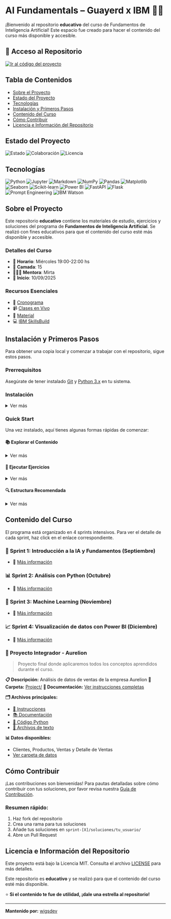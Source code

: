 # AI Fundamentals – Guayerd x IBM 🧠🤖

¡Bienvenido al repositorio **educativo** del curso de Fundamentos de Inteligencia Artificial! Este espacio fue creado para hacer el contenido del curso más disponible y accesible.

## 🔗 Acceso al Repositorio

<a href="https://github.com/wigsdev/AI-Fundamentals-Guayerd-IBM" target="_blank"><img src="https://img.shields.io/badge/Ir%20al%20código%20del%20proyecto-181717?style=for-the-badge&logo=github&logoColor=white" alt="Ir al código del proyecto"></a>

## Tabla de Contenidos

- [Sobre el Proyecto](#sobre-el-proyecto)
- [Estado del Proyecto](#estado-del-proyecto)
- [Tecnologías](#tecnologías)
- [Instalación y Primeros Pasos](#instalación-y-primeros-pasos)
- [Contenido del Curso](#contenido-del-curso)
- [Cómo Contribuir](#cómo-contribuir)
- [Licencia e Información del Repositorio](#licencia-e-información-del-repositorio)

## Estado del Proyecto

![Estado](https://img.shields.io/badge/Estado-1era%20Demo-blue?style=for-the-badge) ![Colaboración](https://img.shields.io/badge/Colaboración-Bienvenida-brightgreen?style=for-the-badge) ![Licencia](https://img.shields.io/badge/Licencia-MIT-blue?style=for-the-badge)

## Tecnologías

![Python](https://img.shields.io/badge/Python-3776AB?style=for-the-badge&logo=python&logoColor=white)
![Jupyter](https://img.shields.io/badge/Jupyter-F37626?style=for-the-badge&logo=jupyter&logoColor=white)
![Markdown](https://img.shields.io/badge/Markdown-000000?style=for-the-badge&logo=markdown&logoColor=white)
![NumPy](https://img.shields.io/badge/NumPy-013243?style=for-the-badge&logo=numpy&logoColor=white)
![Pandas](https://img.shields.io/badge/Pandas-150458?style=for-the-badge&logo=pandas&logoColor=white)
![Matplotlib](https://img.shields.io/badge/Matplotlib-3776AB?style=for-the-badge&logo=matplotlib&logoColor=white)
![Seaborn](https://img.shields.io/badge/Seaborn-3776AB?style=for-the-badge&logo=seaborn&logoColor=white)
![Scikit-learn](https://img.shields.io/badge/Scikit--learn-F7931E?style=for-the-badge&logo=scikit-learn&logoColor=white)
![Power BI](https://img.shields.io/badge/Power%20BI-F2C811?style=for-the-badge&logo=powerbi&logoColor=black)
![FastAPI](https://img.shields.io/badge/FastAPI-009688?style=for-the-badge&logo=fastapi&logoColor=white)
![Flask](https://img.shields.io/badge/Flask-000000?style=for-the-badge&logo=flask&logoColor=white)
![Prompt Engineering](https://img.shields.io/badge/Prompt%20Engineering-4D4D4D?style=for-the-badge&logo=openai&logoColor=white)
![IBM Watson](https://img.shields.io/badge/IBM%20Watson-BE95FF?style=for-the-badge&logo=ibmwatson&logoColor=white)

## Sobre el Proyecto

Este repositorio **educativo** contiene los materiales de estudio, ejercicios y soluciones del programa de **Fundamentos de Inteligencia Artificial**. Se realizó con fines educativos para que el contenido del curso esté más disponible y accesible.

### Detalles del Curso

- 📆 **Horario**: Miércoles 19:00-22:00 hs
- 👥 **Camada**: 15
- 👩🏻‍🏫 **Mentora**: Mirta
- 📅 **Inicio**: 10/09/2025

### Recursos Esenciales

- 🎯 <a href="https://docs.google.com/spreadsheets/d/1oZELgmgs1avtfWPebpx-lHdy0llN-RzT4l9DOu9SJsw/edit?gid=1204621847#gid=1204621847" target="_blank">Cronograma</a>
- 📹 <a href="https://meet.google.com/npy-znnx-jfk" target="_blank">Clases en Vivo</a>
- 📂 <a href="https://drive.google.com/drive/folders/1TNZnY25ROuJX_mSkKEq9Nl5lV3D8WvfT?usp=sharing" target="_blank">Material</a>
- 💻 <a href="https.www.guayerd.com/ibm-ia/sbplan2025" target="_blank">IBM SkillsBuild</a>

## Instalación y Primeros Pasos

Para obtener una copia local y comenzar a trabajar con el repositorio, sigue estos pasos.

### Prerrequisitos

Asegúrate de tener instalado <a href="https://git-scm.com/" target="_blank">Git</a> y <a href="https://www.python.org/downloads/" target="_blank">Python 3.x</a> en tu sistema.

### Instalación
<details>
<summary>Ver más</summary>

1.  Haz un Fork de este repositorio.
2.  Clona tu fork en tu máquina local:

    ```sh
    git clone https://github.com/tu_usuario/AI-Fundamentals-Guayerd-IBM.git
    ```
3.  Navega al directorio del proyecto:

    ```sh
    cd AI-Fundamentals-Guayerd-IBM
    ```

4.  Instala las dependencias del proyecto:

    ```sh
    pip install -r requirements.txt
    ```

5.  Crea una rama para tus cambios:

    ```sh
    git checkout -b 'feature/AmazingFeature'
    ```
</details>

### Quick Start

Una vez instalado, aquí tienes algunas formas rápidas de comenzar:

#### 📚 Explorar el Contenido

<details>
<summary>Ver más</summary>

```bash
# Navegar a un sprint específico
cd sprint1/ejercicios/clase2/

# Ver los ejercicios disponibles
ls -la
```
</details>

#### 🚀 Ejecutar Ejercicios

<details>
<summary>Ver más</summary>

```bash
# Para ejercicios de Python
python ejercicio.py

# Para notebooks de Jupyter
jupyter notebook estructura_de_datos.ipynb
```
</details>

#### 🔍 Estructura Recomendada

<details>
<summary>Ver más</summary>

- **Ejercicios**: Encuéntralos en `sprint-[X]/ejercicios/`
- **Soluciones**: Agrega las tuyas en `sprint-[X]/soluciones/tu_usuario/`
- **Proyecto**: Material del proyecto final en `Project/`
- **Contribuir**: Consulta [CONTRIBUTING.md](CONTRIBUTING.md) para detalles
</details>

## Contenido del Curso

El programa está organizado en 4 sprints intensivos. Para ver el detalle de cada sprint, haz click en el enlace correspondiente.

### 🌱 Sprint 1: Introducción a la IA y Fundamentos (Septiembre)
- 📂 <a href="sprint1/" target="_blank">Más información</a>

### 📊 Sprint 2: Análisis con Python (Octubre)
- 📂 <a href="sprint2/" target="_blank">Más información</a>

### 🤖 Sprint 3: Machine Learning (Noviembre)
- 📂 <a href="sprint3/" target="_blank">Más información</a>

### 📈 Sprint 4: Visualización de datos con Power BI (Diciembre)
- 📂 <a href="sprint4/" target="_blank">Más información</a>

### 🚀 Proyecto Integrador - Aurelion
> Proyecto final donde aplicaremos todos los conceptos aprendidos durante el curso.

**📋 Descripción:** Análisis de datos de ventas de la empresa Aurelion
**📁 Carpeta:** <a href="https://github.com/wigsdev/AI-Fundamentals-Guayerd-IBM/tree/main/Project" target="_blank">Project/</a>
**📖 Documentación:** <a href="https://github.com/wigsdev/AI-Fundamentals-Guayerd-IBM/blob/main/Project/instrucciones.md" target="_blank">Ver instrucciones completas</a>

**🗂️ Archivos principales:**
- [📄 Instrucciones](https://github.com/wigsdev/AI-Fundamentals-Guayerd-IBM/blob/main/Project/instrucciones.md)
- [📚 Documentación](https://github.com/wigsdev/AI-Fundamentals-Guayerd-IBM/blob/main/Project/Documentación.md) 
- [🐍 Código Python](https://github.com/wigsdev/AI-Fundamentals-Guayerd-IBM/blob/main/Project/programa.py)
- [📝 Archivos de texto](https://github.com/wigsdev/AI-Fundamentals-Guayerd-IBM/blob/main/Project/textos.py)

**📊 Datos disponibles:**
- Clientes, Productos, Ventas y Detalle de Ventas
- <a href="https://github.com/wigsdev/AI-Fundamentals-Guayerd-IBM/tree/main/Project/Aurelion" target="_blank">Ver carpeta de datos</a>

## Cómo Contribuir

¡Las contribuciones son bienvenidas! Para pautas detalladas sobre cómo contribuir con tus soluciones, por favor revisa nuestra <a href="https://github.com/wigsdev/AI-Fundamentals-Guayerd-IBM/blob/main/CONTRIBUTING.md" target="_blank">Guía de Contribución</a>.

### Resumen rápido:
1. Haz fork del repositorio
2. Crea una rama para tus soluciones
3. Añade tus soluciones en `sprint-[X]/soluciones/tu_usuario/`
4. Abre un Pull Request

## Licencia e Información del Repositorio

Este proyecto está bajo la Licencia MIT. Consulta el archivo <a href="https://github.com/wigsdev/AI-Fundamentals-Guayerd-IBM/blob/main/LICENSE" target="_blank">LICENSE</a> para más detalles.

Este repositorio es **educativo** y se realizó para que el contenido del curso esté más disponible.

⭐ **Si el contenido te fue de utilidad, ¡dale una estrella al repositorio!**

---

**Mantenido por:** <a href="https://github.com/wigsdev" target="_blank">wigsdev</a>
